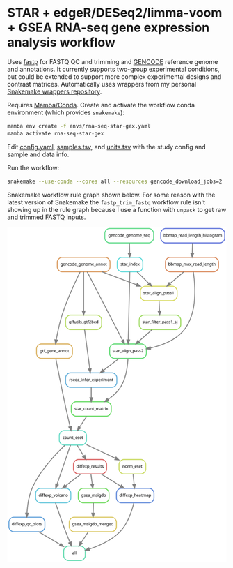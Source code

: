# STAR + edgeR/DESeq2/limma-voom + GSEA RNA-seq gene expression analysis workflow

Uses [fastp](https://github.com/OpenGene/fastp) for FASTQ QC and trimming
and [GENCODE](https://www.gencodegenes.org/) reference genome and annotations.
It currently supports two-group experimental conditions, but could be extended
to support more complex experimental designs and contrast matrices.
Automatically uses wrappers from my personal
[Snakemake wrappers repository](https://github.com/hermidalc/snakemake-wrappers/).

Requires [Mamba/Conda](https://github.com/conda-forge/miniforge#mambaforge).
Create and activate the workflow conda environment (which provides `snakemake`):

```bash
mamba env create -f envs/rna-seq-star-gex.yaml
mamba activate rna-seq-star-gex
```

Edit [config.yaml](config/config.yaml), [samples.tsv](config/samples.tsv),
and [units.tsv](config/units.tsv) with the study config and sample and data
info.

Run the workflow:

```bash
snakemake --use-conda --cores all --resources gencode_download_jobs=2
```

Snakemake workflow rule graph shown below. For some reason with the latest
version of Snakemake the `fastp_trim_fastq` workflow rule isn't showing up in
the rule graph because I use a function with `unpack` to get raw and trimmed
FASTQ inputs.

![Snakemake rule graph](rna-seq-star-gex.svg)
